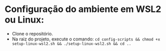 # Configuração do ambiente em WSL2 ou Linux:
- Clone o repositório.
- Na raiz do projeto, execute o comando: `cd config-scripts && chmod +x setup-linux-wsl2.sh && ./setup-linux-wsl2.sh && cd ..`
